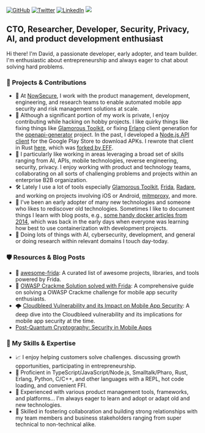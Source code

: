 [![GitHub](https://img.shields.io/badge/GitHub-%40dweinstein-239a3b.svg)](https://github.com/dweinstein)
[![Twitter](https://img.shields.io/badge/Twitter-%40insitusec-58a1f2.svg)](https://twitter.com/insitusec)
[![LinkedIn](https://img.shields.io/badge/Linked-in-0c66c3.svg)](https://www.linkedin.com/in/dweinst/)
![](https://komarev.com/ghpvc/?username=dweinstein)


## CTO, Researcher, Developer, Security, Privacy, AI, and product development enthusiast

Hi there! I'm David, a passionate developer, early adopter, and team builder. I'm enthusiastic about entrepreneurship and always eager to chat about solving hard problems.

### 🔧 Projects & Contributions
* 📱 At [NowSecure](https://www.nowsecure.com/), I work with the product management, development, engineering, and research teams to enable automated mobile app security and risk management solutions at scale.
* :tophat: Although a significant portion of my work is private, I enjoy contributing while hacking on hobby projects. I like quirky things like fixing things like [Glamorous Toolkit](https://github.com/feenkcom/gtoolkit), or fixing [Erlang](https://www.erlang.org/) client generation for the [openapi-generator](https://github.com/OpenAPITools/openapi-generator) project. In the past, I developed a [Node.js API client](https://github.com/dweinstein/node-google-play) for the Google Play Store to download APKs. I rewrote that client in Rust [here](https://github.com/dweinstein/rs-google-play), which was [forked by EFF](https://github.com/EFForg/rs-google-play).
* 🚀 I particularly like working in areas leveraging a broad set of skills ranging from AI, APIs, mobile technologies, reverse engineering, security, privacy. I enjoy working with product and technology teams, collaborating on all sorts of challenging problems and projects within an enterprise B2B organization.
* 🛠️ Lately I use a lot of tools especially [Glamorous Toolkit](https://github.com/feenkcom/gtoolkit), [Frida](https://github.com/frida/frida), [Radare](https://github.com/radareorg/radare2), and working on projects involving iOS or Android, [mitmproxy](github.com/mitmproxy/mitmproxy), and more.
* 🐳 I've been an early adopter of many new technologies and someone who likes to rediscover old technologies. Sometimes I like to document things I learn with blog posts, e.g., [some handy docker articles from 2014](http://bitjudo.com/blog/2014/03/13/building-efficient-dockerfiles-node-dot-js/), which was back in the early days when everyone was learning how best to use containerization with development projects.
* 🧠 Doing lots of things with AI, cybersecurity, development, and general or doing research within relevant domains I touch day-today.

### 🛡️ Resources & Blog Posts
* 🔗 [awesome-frida](https://github.com/dweinstein/awesome-frida): A curated list of awesome projects, libraries, and tools powered by Frida.
* 📖 [OWASP Crackme Solution solved with Frida](https://www.nowsecure.com/blog/2017/04/27/owasp-ios-crackme-tutorial-frida/): A comprehensive guide on solving a OWASP Crackme challenge for mobile app security enthusiasts.
* 🌩️ [Cloudbleed Vulnerability and its Impact on Mobile App Security](https://www.nowsecure.com/blog/2017/02/23/cloudflare-cloudbleed-bugs-impact-mobile-apps/): A deep dive into the Cloudbleed vulnerability and its implications for mobile app security at the time.
* [Post-Quantum Cryptography: Security in Mobile Apps](https://www.linkedin.com/pulse/post-quantum-cryptography-security-mobile-apps-david-weinstein?utm_source=rss&utm_campaign=articles_sitemaps)

### 🌟 My Skills & Expertise
* 📈 I enjoy helping customers solve challenges. discussing growth opportunities, participating in entrepreneurship.
* 🚀 Proficient in TypeScript/JavaScript/Node.js, Smalltalk/Pharo, Rust, Erlang, Python, C/C++, and other languages with a REPL, hot code loading, and convenient FFI.
* 🤖 Experienced with various product management tools, frameworks, and platforms... I'm always eager to learn and adopt or adapt old and new technologies.
* 🌉 Skilled in fostering collaboration and building strong relationships with my team members and business stakeholders ranging from super technical to non-technical alike.

